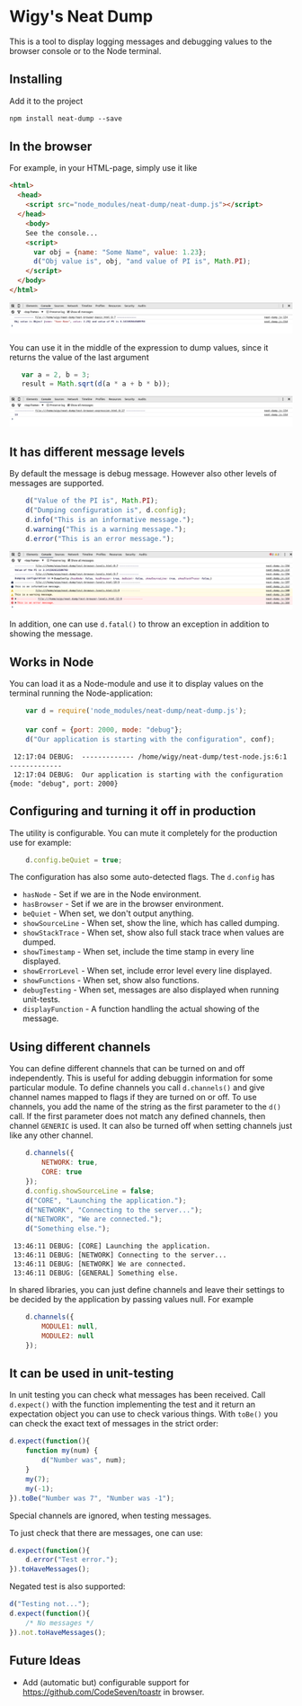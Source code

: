 # Wigy's Neat Dump

This is a tool to display logging messages and debugging values to the browser console or to the Node terminal.

## Installing

Add it to the project

```html
npm install neat-dump --save
```

## In the browser

For example, in your HTML-page, simply use it like

```html
<html>
  <head>
    <script src="node_modules/neat-dump/neat-dump.js"></script>
  </head>
    <body>
    See the console...
    <script>
      var obj = {name: "Some Name", value: 1.23};
      d("Obj value is", obj, "and value of PI is", Math.PI);
    </script>
  </body>
</html>
```

![alt text](https://raw.githubusercontent.com/wigy/neat-dump/master/pics/test-browser-basics.png "Screen shot from console.")

You can use it in the middle of the expression to dump values, since it returns the value of
the last argument

```js
   var a = 2, b = 3;
   result = Math.sqrt(d(a * a + b * b));
```

![alt text](https://raw.githubusercontent.com/wigy/neat-dump/master/pics/test-browser-expressions.png "Screen shot from console.")

## It has different message levels

By default the message is debug message. However also other levels of messages are supported.

```js
    d("Value of the PI is", Math.PI);
    d("Dumping configuration is", d.config);
    d.info("This is an informative message.");
    d.warning("This is a warning message.");
    d.error("This is an error message.");
```

![alt text](https://raw.githubusercontent.com/wigy/neat-dump/master/pics/test-browser-levels.png "Screen shot from console.")

In addition, one can use `d.fatal()` to throw an exception in addition to showing the message.

## Works in Node

You can load it as a Node-module and use it to display values on the terminal running the
Node-application:

```js
    var d = require('node_modules/neat-dump/neat-dump.js');

    var conf = {port: 2000, mode: "debug"};
    d("Our application is starting with the configuration", conf);
```

```shell
 12:17:04 DEBUG:  ------------- /home/wigy/neat-dump/test-node.js:6:1 -------------
 12:17:04 DEBUG:  Our application is starting with the configuration {mode: "debug", port: 2000}
```

## Configuring and turning it off in production

The utility is configurable. You can mute it completely for the production use for example:

```js
    d.config.beQuiet = true;
```

The configuration has also some auto-detected flags. The `d.config` has

* `hasNode` - Set if we are in the Node environment.
* `hasBrowser` - Set if we are in the browser environment.
* `beQuiet` - When set, we don't output anything.
* `showSourceLine` - When set, show the line, which has called dumping.
* `showStackTrace` - When set, show also full stack trace when values are dumped.
* `showTimestamp` - When set, include the time stamp in every line displayed.
* `showErrorLevel` - When set, include error level every line displayed.
* `showFunctions` - When set, show also functions.
* `debugTesting` - When set, messages are also displayed when running unit-tests.
* `displayFunction` - A function handling the actual showing of the message.

## Using different channels

You can define different channels that can be turned on and off independently. This is useful for
adding debuggin information for some particular module. To define channels you call `d.channels()`
and give channel names mapped to flags if they are turned on or off. To use channels, you add the
name of the string as the first parameter to the `d()` call. If the first parameter does not match
any defined channels, then channel `GENERIC` is used. It can also be turned off when setting
channels just like any other channel.

```js
    d.channels({
        NETWORK: true,
        CORE: true
    });
    d.config.showSourceLine = false;
    d("CORE", "Launching the application.");
    d("NETWORK", "Connecting to the server...");
    d("NETWORK", "We are connected.");
    d("Something else.");
```

```shell
 13:46:11 DEBUG: [CORE] Launching the application.
 13:46:11 DEBUG: [NETWORK] Connecting to the server...
 13:46:11 DEBUG: [NETWORK] We are connected.
 13:46:11 DEBUG: [GENERAL] Something else.
```

In shared libraries, you can just define channels and leave their settings to be decided by the
application by passing values null. For example

```js
    d.channels({
        MODULE1: null,
        MODULE2: null
    });
```


## It can be used in unit-testing

In unit testing you can check what messages has been received. Call `d.expect()` with the function
implementing the test and it return an expectation object you can use to check various things.
With `toBe()` you can check the exact text of messages in the strict order:

```js
d.expect(function(){
    function my(num) {
        d("Number was", num);
    }
    my(7);
    my(-1);
}).toBe("Number was 7", "Number was -1");
```

Special channels are ignored, when testing messages.

To just check that there are messages, one can use:

```js
d.expect(function(){
    d.error("Test error.");
}).toHaveMessages();
```

Negated test is also supported:

```js
d("Testing not...");
d.expect(function(){
    /* No messages */
}).not.toHaveMessages();
```

## Future Ideas

* Add (automatic but) configurable support for https://github.com/CodeSeven/toastr in browser.
